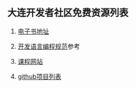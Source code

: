 ## 大连开发者社区免费资源列表


1. [电子书地址](https://github.com/itdl/lib/blob/master/doc/ebook.md)

2. [开发语言编程规范](https://github.com/itdl/lib/blob/master/doc/style_guide.md)参考

3. [课程网站](https://github.com/itdl/lib/blob/master/doc/course_link.md)

4. [github项目列表](https://github.com/itdl)
